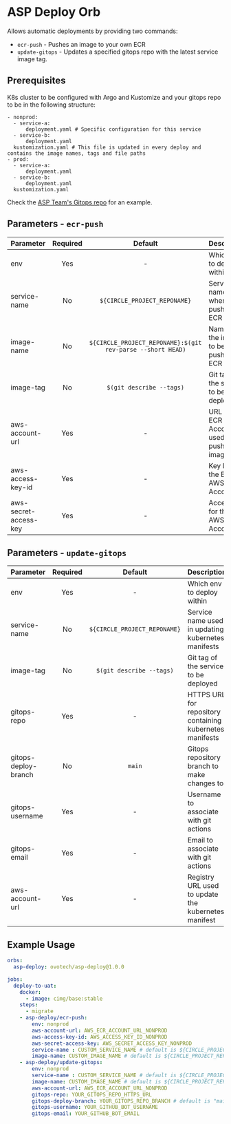 # ASP Deploy Orb

Allows automatic deployments by providing two commands:

- `ecr-push` - Pushes an image to your own ECR
- `update-gitops` - Updates a specified gitops repo with the latest service image tag.

## Prerequisites

K8s cluster to be configured with Argo and Kustomize and your gitops repo to be in the following structure:

```
- nonprod:
  - service-a:
      deployment.yaml # Specific configuration for this service
  - service-b:
      deployment.yaml
  kustomization.yaml # This file is updated in every deploy and contains the image names, tags and file paths
- prod:
  - service-a:
      deployment.yaml
  - service-b:
      deployment.yaml
  kustomization.yaml
```

Check the [ASP Team's Gitops repo](https://github.com/ovotech/asp-gitops) for an example.

## Parameters - `ecr-push`

| Parameter             | Required |                          Default                           | Description                                           |
| --------------------- | :------: | :--------------------------------------------------------: | ----------------------------------------------------- |
| env                   |   Yes    |                             -                              | Which env to deploy within                            |
| service-name          |    No    |                `${CIRCLE_PROJECT_REPONAME}`                | Service name used when pushing to ECR repo            |
| image-name            |    No    | `${CIRCLE_PROJECT_REPONAME}:$(git rev-parse --short HEAD)` | Name of the image to be pushed to ECR                 |
| image-tag             |    No    |                  `$(git describe --tags)`                  | Git tag of the service to be deployed                 |
| aws-account-url       |   Yes    |                             -                              | URL for the ECR AWS Account used to push the image to |
| aws-access-key-id     |   Yes    |                             -                              | Key ID for the ECR AWS Account                        |
| aws-secret-access-key |   Yes    |                             -                              | Access Key for the ECR AWS Account                    |

## Parameters - `update-gitops`

| Parameter            | Required |           Default            | Description                                              |
| -------------------- | :------: | :--------------------------: | -------------------------------------------------------- |
| env                  |   Yes    |              -               | Which env to deploy within                               |
| service-name         |    No    | `${CIRCLE_PROJECT_REPONAME}` | Service name used in updating kubernetes manifests       |
| image-tag            |    No    |   `$(git describe --tags)`   | Git tag of the service to be deployed                    |
| gitops-repo          |   Yes    |              -               | HTTPS URL for repository containing kubernetes manifests |
| gitops-deploy-branch |    No    |            `main`            | Gitops repository branch to make changes to              |
| gitops-username      |   Yes    |              -               | Username to associate with git actions                   |
| gitops-email         |   Yes    |              -               | Email to associate with git actions                      |
| aws-account-url      |   Yes    |              -               | Registry URL used to update the kubernetes manifest      |

## Example Usage

```yaml
orbs:
  asp-deploy: ovotech/asp-deploy@1.0.0

jobs:
  deploy-to-uat:
    docker:
      - image: cimg/base:stable
    steps:
      - migrate
    - asp-deploy/ecr-push:
        env: nonprod
        aws-account-url: AWS_ECR_ACCOUNT_URL_NONPROD
        aws-access-key-id: AWS_ACCESS_KEY_ID_NONPROD
        aws-secret-access-key: AWS_SECRET_ACCESS_KEY_NONPROD
        service-name : CUSTOM_SERVICE_NAME # default is ${CIRCLE_PROJECT_REPONAME}
        image-name: CUSTOM_IMAGE_NAME # default is ${CIRCLE_PROJECT_REPONAME}:$(git rev-parse --short HEAD)
    - asp-deploy/update-gitops:
        env: nonprod
        service-name : CUSTOM_SERVICE_NAME # default is ${CIRCLE_PROJECT_REPONAME}
        image-name: CUSTOM_IMAGE_NAME # default is ${CIRCLE_PROJECT_REPONAME}:$(git rev-parse --short HEAD)
        aws-account-url: AWS_ECR_ACCOUNT_URL_NONPROD
        gitops-repo: YOUR_GITOPS_REPO_HTTPS_URL
        gitops-deploy-branch: YOUR_GITOPS_REPO_BRANCH # default is "main"
        gitops-username: YOUR_GITHUB_BOT_USERNAME
        gitops-email: YOUR_GITHUB_BOT_EMAIL

```
